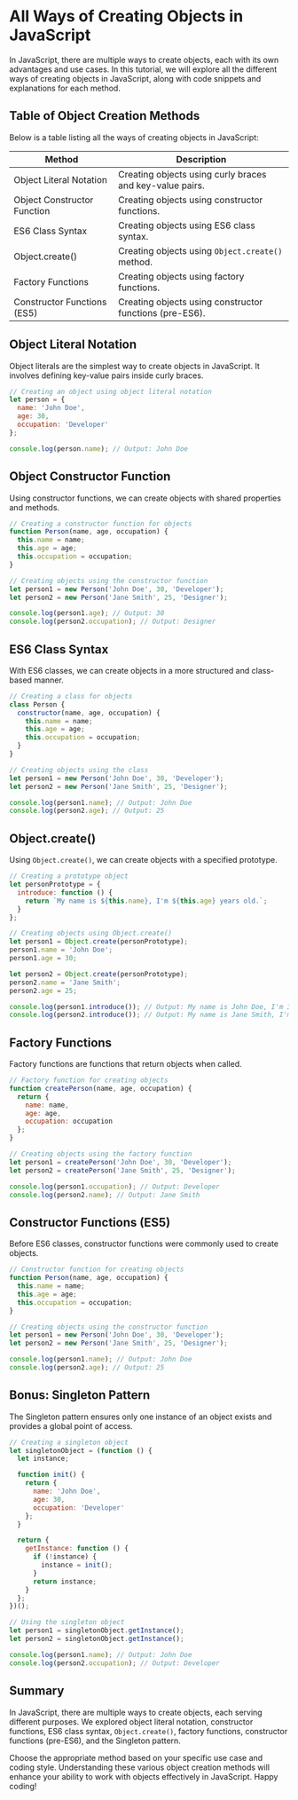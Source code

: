 # All Ways of Creating Objects in JavaScript

In JavaScript, there are multiple ways to create objects, each with its own advantages and use cases. In this tutorial, we will explore all the different ways of creating objects in JavaScript, along with code snippets and explanations for each method.

## Table of Object Creation Methods

Below is a table listing all the ways of creating objects in JavaScript:

| Method                            | Description                                                                   |
|-----------------------------------|-------------------------------------------------------------------------------|
| Object Literal Notation           | Creating objects using curly braces and key-value pairs.                      |
| Object Constructor Function       | Creating objects using constructor functions.                                 |
| ES6 Class Syntax                  | Creating objects using ES6 class syntax.                                     |
| Object.create()                   | Creating objects using `Object.create()` method.                              |
| Factory Functions                 | Creating objects using factory functions.                                     |
| Constructor Functions (ES5)       | Creating objects using constructor functions (pre-ES6).                       |

## Object Literal Notation

Object literals are the simplest way to create objects in JavaScript. It involves defining key-value pairs inside curly braces.

```javascript
// Creating an object using object literal notation
let person = {
  name: 'John Doe',
  age: 30,
  occupation: 'Developer'
};

console.log(person.name); // Output: John Doe
```

## Object Constructor Function

Using constructor functions, we can create objects with shared properties and methods.

```javascript
// Creating a constructor function for objects
function Person(name, age, occupation) {
  this.name = name;
  this.age = age;
  this.occupation = occupation;
}

// Creating objects using the constructor function
let person1 = new Person('John Doe', 30, 'Developer');
let person2 = new Person('Jane Smith', 25, 'Designer');

console.log(person1.age); // Output: 30
console.log(person2.occupation); // Output: Designer
```

## ES6 Class Syntax

With ES6 classes, we can create objects in a more structured and class-based manner.

```javascript
// Creating a class for objects
class Person {
  constructor(name, age, occupation) {
    this.name = name;
    this.age = age;
    this.occupation = occupation;
  }
}

// Creating objects using the class
let person1 = new Person('John Doe', 30, 'Developer');
let person2 = new Person('Jane Smith', 25, 'Designer');

console.log(person1.name); // Output: John Doe
console.log(person2.age); // Output: 25
```

## Object.create()

Using `Object.create()`, we can create objects with a specified prototype.

```javascript
// Creating a prototype object
let personPrototype = {
  introduce: function () {
    return `My name is ${this.name}, I'm ${this.age} years old.`;
  }
};

// Creating objects using Object.create()
let person1 = Object.create(personPrototype);
person1.name = 'John Doe';
person1.age = 30;

let person2 = Object.create(personPrototype);
person2.name = 'Jane Smith';
person2.age = 25;

console.log(person1.introduce()); // Output: My name is John Doe, I'm 30 years old.
console.log(person2.introduce()); // Output: My name is Jane Smith, I'm 25 years old.
```

## Factory Functions

Factory functions are functions that return objects when called.

```javascript
// Factory function for creating objects
function createPerson(name, age, occupation) {
  return {
    name: name,
    age: age,
    occupation: occupation
  };
}

// Creating objects using the factory function
let person1 = createPerson('John Doe', 30, 'Developer');
let person2 = createPerson('Jane Smith', 25, 'Designer');

console.log(person1.occupation); // Output: Developer
console.log(person2.name); // Output: Jane Smith
```

## Constructor Functions (ES5)

Before ES6 classes, constructor functions were commonly used to create objects.

```javascript
// Constructor function for creating objects
function Person(name, age, occupation) {
  this.name = name;
  this.age = age;
  this.occupation = occupation;
}

// Creating objects using the constructor function
let person1 = new Person('John Doe', 30, 'Developer');
let person2 = new Person('Jane Smith', 25, 'Designer');

console.log(person1.name); // Output: John Doe
console.log(person2.age); // Output: 25
```

## Bonus: Singleton Pattern

The Singleton pattern ensures only one instance of an object exists and provides a global point of access.

```javascript
// Creating a singleton object
let singletonObject = (function () {
  let instance;

  function init() {
    return {
      name: 'John Doe',
      age: 30,
      occupation: 'Developer'
    };
  }

  return {
    getInstance: function () {
      if (!instance) {
        instance = init();
      }
      return instance;
    }
  };
})();

// Using the singleton object
let person1 = singletonObject.getInstance();
let person2 = singletonObject.getInstance();

console.log(person1.name); // Output: John Doe
console.log(person2.occupation); // Output: Developer
```

## Summary

In JavaScript, there are multiple ways to create objects, each serving different purposes. We explored object literal notation, constructor functions, ES6 class syntax, `Object.create()`, factory functions, constructor functions (pre-ES6), and the Singleton pattern.

Choose the appropriate method based on your specific use case and coding style. Understanding these various object creation methods will enhance your ability to work with objects effectively in JavaScript. Happy coding!